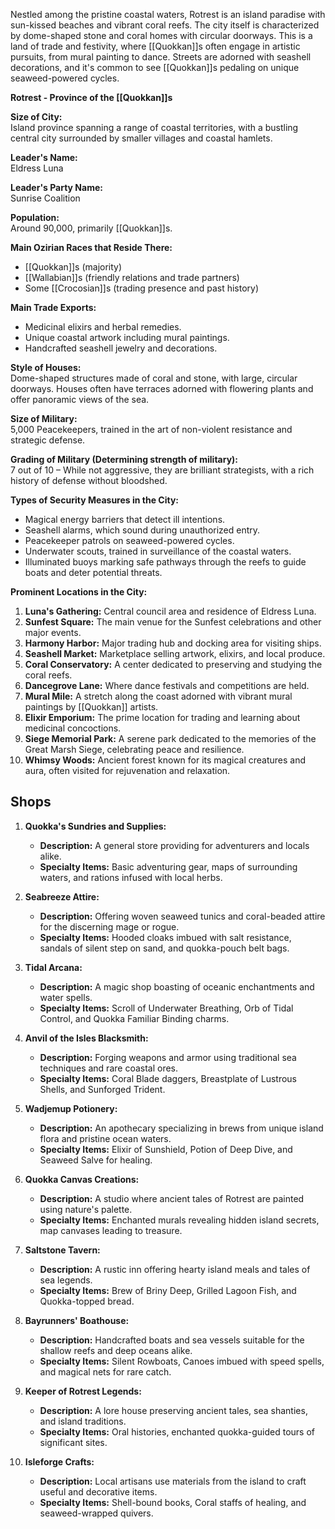 Nestled among the pristine coastal waters, Rotrest is an island paradise with sun-kissed beaches and vibrant coral reefs. The city itself is characterized by dome-shaped stone and coral homes with circular doorways. This is a land of trade and festivity, where [[Quokkan]]s often engage in artistic pursuits, from mural painting to dance. Streets are adorned with seashell decorations, and it's common to see [[Quokkan]]s pedaling on unique seaweed-powered cycles.

**Rotrest - Province of the [[Quokkan]]s**

**Size of City:**  
Island province spanning a range of coastal territories, with a bustling central city surrounded by smaller villages and coastal hamlets.

**Leader's Name:**  
Eldress Luna

**Leader's Party Name:**  
Sunrise Coalition

**Population:**  
Around 90,000, primarily [[Quokkan]]s.

**Main Ozirian Races that Reside There:**  
- [[Quokkan]]s (majority)
- [[Wallabian]]s (friendly relations and trade partners)
- Some [[Crocosian]]s (trading presence and past history)
  
**Main Trade Exports:**  
- Medicinal elixirs and herbal remedies.
- Unique coastal artwork including mural paintings.
- Handcrafted seashell jewelry and decorations.
  
**Style of Houses:**  
Dome-shaped structures made of coral and stone, with large, circular doorways. Houses often have terraces adorned with flowering plants and offer panoramic views of the sea.

**Size of Military:**  
5,000 Peacekeepers, trained in the art of non-violent resistance and strategic defense.

**Grading of Military (Determining strength of military):**  
7 out of 10 – While not aggressive, they are brilliant strategists, with a rich history of defense without bloodshed.

**Types of Security Measures in the City:**  
- Magical energy barriers that detect ill intentions.
- Seashell alarms, which sound during unauthorized entry.
- Peacekeeper patrols on seaweed-powered cycles.
- Underwater scouts, trained in surveillance of the coastal waters.
- Illuminated buoys marking safe pathways through the reefs to guide boats and deter potential threats.

**Prominent Locations in the City:**  
1. **Luna's Gathering:** Central council area and residence of Eldress Luna.
2. **Sunfest Square:** The main venue for the Sunfest celebrations and other major events.
3. **Harmony Harbor:** Major trading hub and docking area for visiting ships.
4. **Seashell Market:** Marketplace selling artwork, elixirs, and local produce.
5. **Coral Conservatory:** A center dedicated to preserving and studying the coral reefs.
6. **Dancegrove Lane:** Where dance festivals and competitions are held.
7. **Mural Mile:** A stretch along the coast adorned with vibrant mural paintings by [[Quokkan]] artists.
8. **Elixir Emporium:** The prime location for trading and learning about medicinal concoctions.
9. **Siege Memorial Park:** A serene park dedicated to the memories of the Great Marsh Siege, celebrating peace and resilience.
10. **Whimsy Woods:** Ancient forest known for its magical creatures and aura, often visited for rejuvenation and relaxation.

## Shops

1. **Quokka's Sundries and Supplies:**
    
    - **Description:** A general store providing for adventurers and locals alike.
    - **Specialty Items:** Basic adventuring gear, maps of surrounding waters, and rations infused with local herbs.
2. **Seabreeze Attire:**
    
    - **Description:** Offering woven seaweed tunics and coral-beaded attire for the discerning mage or rogue.
    - **Specialty Items:** Hooded cloaks imbued with salt resistance, sandals of silent step on sand, and quokka-pouch belt bags.
3. **Tidal Arcana:**
    
    - **Description:** A magic shop boasting of oceanic enchantments and water spells.
    - **Specialty Items:** Scroll of Underwater Breathing, Orb of Tidal Control, and Quokka Familiar Binding charms.
4. **Anvil of the Isles Blacksmith:**
    
    - **Description:** Forging weapons and armor using traditional sea techniques and rare coastal ores.
    - **Specialty Items:** Coral Blade daggers, Breastplate of Lustrous Shells, and Sunforged Trident.
5. **Wadjemup Potionery:**
    
    - **Description:** An apothecary specializing in brews from unique island flora and pristine ocean waters.
    - **Specialty Items:** Elixir of Sunshield, Potion of Deep Dive, and Seaweed Salve for healing.
6. **Quokka Canvas Creations:**
    
    - **Description:** A studio where ancient tales of Rotrest are painted using nature's palette.
    - **Specialty Items:** Enchanted murals revealing hidden island secrets, map canvases leading to treasure.
7. **Saltstone Tavern:**
    
    - **Description:** A rustic inn offering hearty island meals and tales of sea legends.
    - **Specialty Items:** Brew of Briny Deep, Grilled Lagoon Fish, and Quokka-topped bread.
8. **Bayrunners' Boathouse:**
    
    - **Description:** Handcrafted boats and sea vessels suitable for the shallow reefs and deep oceans alike.
    - **Specialty Items:** Silent Rowboats, Canoes imbued with speed spells, and magical nets for rare catch.
9. **Keeper of Rotrest Legends:**
    
    - **Description:** A lore house preserving ancient tales, sea shanties, and island traditions.
    - **Specialty Items:** Oral histories, enchanted quokka-guided tours of significant sites.
10. **Isleforge Crafts:**
    
    - **Description:** Local artisans use materials from the island to craft useful and decorative items.
    - **Specialty Items:** Shell-bound books, Coral staffs of healing, and seaweed-wrapped quivers.
      



